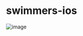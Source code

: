 # swimmers-ios

![image](https://github.com/heonha/swimmers-ios/assets/60867281/a2b5bd87-7941-4064-b321-67790f50402f)
